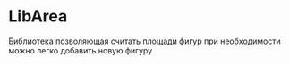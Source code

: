 # LibArea
Библиотека позволяющая считать площади фигур
при необходимости можно легко добавить новую фигуру
